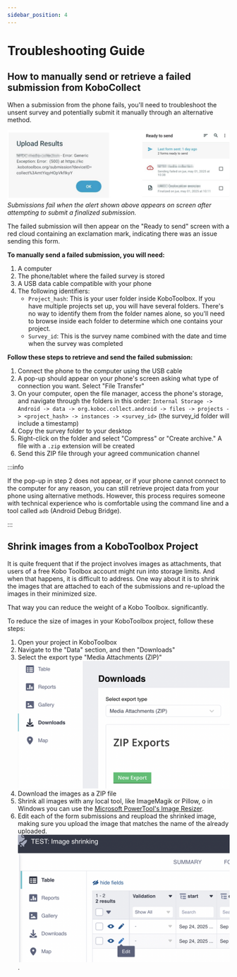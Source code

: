 ```yaml
---
sidebar_position: 4
---
```


# Troubleshooting Guide

## How to manually send or retrieve a failed submission from KoboCollect

When a submission from the phone fails, you'll need to troubleshoot the unsent survey and potentially submit it manually through an alternative method.

![Screenshot showing a failed submission](images/collect-failed-submission.jpg)
_Submissions fail when the alert shown above appears on screen after attempting to submit a finalized submission._

The failed submission will then appear on the "Ready to send" screen with a red cloud containing an exclamation mark, indicating there was an issue sending this form.

**To manually send a failed submission, you will need:**

1. A computer
2. The phone/tablet where the failed survey is stored
3. A USB data cable compatible with your phone 
4. The following identifiers:
    - `Project_hash`: This is your user folder inside KoboToolbox. If you have multiple projects set up, you will have several folders. There's no way to identify them from the folder names alone, so you'll need to browse inside each folder to determine which one contains your project.
    - `Survey_id`: This is the survey name combined with the date and time when the survey was completed

**Follow these steps to retrieve and send the failed submission:**

1. Connect the phone to the computer using the USB cable
2. A pop-up should appear on your phone's screen asking what type of connection you want. Select "File Transfer"
3. On your computer, open the file manager, access the phone's storage, and navigate through the folders in this order: `Internal Storage -> Android -> data -> org.koboc.collect.android -> files -> projects -> <project_hash> -> instances -> <survey_id>` (the survey_id folder will include a timestamp)
4. Copy the survey folder to your desktop
5. Right-click on the folder and select "Compress" or "Create archive." A file with a `.zip` extension will be created
6. Send this ZIP file through your agreed communication channel

:::info

If the pop-up in step 2 does not appear, or if your phone cannot connect to the computer for any reason, you can still retrieve project data from your phone using alternative methods. However, this process requires someone with technical experience who is comfortable using the command line and a tool called `adb` (Android Debug Bridge).

:::

## Shrink images from a KoboToolbox Project

It is quite frequent that if the project involves images as attachments, that users of a free Kobo Toolbox account might run into storage limits. And when that happens, it is difficult to address. One way about it is to shrink the images that are attached to each of the submissions and re-upload the images in their minimized size.

That way you can reduce the weight of a Kobo Toolbox. significantly.

To reduce the size of images in your KoboToolbox project, follow these steps:

1. Open your project in KoboToolbox
2. Navigate to the "Data" section, and then "Downloads"
3. Select the export type "Media Attachments (ZIP)"
![download media attachments screenshot](images/download-media-attachments.png)
4. Download the images as a ZIP file
4. Shrink all images with any local tool, like ImageMagik or Pillow, o in Windows you can use the [Microsoft PowerTool's Image Resizer](https://learn.microsoft.com/en-us/windows/powertoys/image-resizer).
5. Edit each of the form submissions and reupload the shrinked image, making sure you upload the image that matches the name of the already uploaded.
![edit a submission screenshot](images/edit-entry.png).
